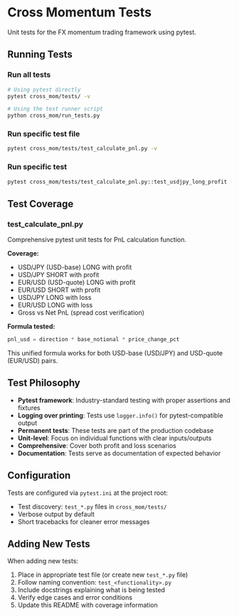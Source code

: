 # Cross Momentum Tests

Unit tests for the FX momentum trading framework using pytest.

## Running Tests

### Run all tests
```bash
# Using pytest directly
pytest cross_mom/tests/ -v

# Using the test runner script
python cross_mom/run_tests.py
```

### Run specific test file
```bash
pytest cross_mom/tests/test_calculate_pnl.py -v
```

### Run specific test
```bash
pytest cross_mom/tests/test_calculate_pnl.py::test_usdjpy_long_profit -v
```

## Test Coverage

### test_calculate_pnl.py
Comprehensive pytest unit tests for PnL calculation function.

**Coverage:**
- USD/JPY (USD-base) LONG with profit
- USD/JPY SHORT with profit
- EUR/USD (USD-quote) LONG with profit
- EUR/USD SHORT with profit
- USD/JPY LONG with loss
- EUR/USD LONG with loss
- Gross vs Net PnL (spread cost verification)

**Formula tested:**
```python
pnl_usd = direction * base_notional * price_change_pct
```

This unified formula works for both USD-base (USD/JPY) and USD-quote (EUR/USD) pairs.

## Test Philosophy

- **Pytest framework**: Industry-standard testing with proper assertions and fixtures
- **Logging over printing**: Tests use `logger.info()` for pytest-compatible output
- **Permanent tests**: These tests are part of the production codebase
- **Unit-level**: Focus on individual functions with clear inputs/outputs
- **Comprehensive**: Cover both profit and loss scenarios
- **Documentation**: Tests serve as documentation of expected behavior

## Configuration

Tests are configured via `pytest.ini` at the project root:
- Test discovery: `test_*.py` files in `cross_mom/tests/`
- Verbose output by default
- Short tracebacks for cleaner error messages

## Adding New Tests

When adding new tests:
1. Place in appropriate test file (or create new `test_*.py` file)
2. Follow naming convention: `test_<functionality>.py`
3. Include docstrings explaining what is being tested
4. Verify edge cases and error conditions
5. Update this README with coverage information
